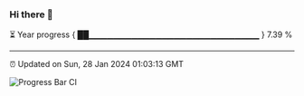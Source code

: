 ### Hi there 👋

⏳ Year progress { ██▁▁▁▁▁▁▁▁▁▁▁▁▁▁▁▁▁▁▁▁▁▁▁▁▁▁▁▁ } 7.39 %

---

⏰ Updated on Sun, 28 Jan 2024 01:03:13 GMT

![Progress Bar CI](https://github.com/liununu/liununu/workflows/Progress%20Bar%20CI/badge.svg)
